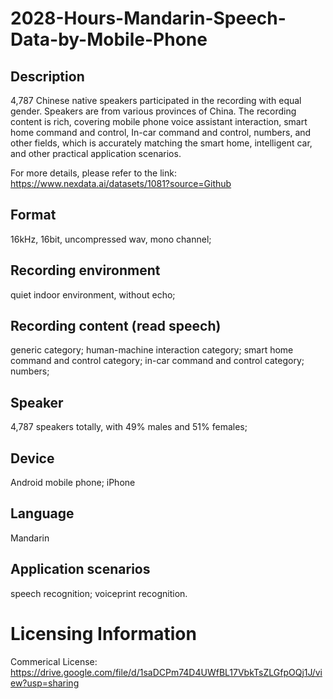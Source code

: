 # 2028-Hours-Mandarin-Speech-Data-by-Mobile-Phone


## Description
4,787 Chinese native speakers participated in the recording with equal gender. Speakers are from various provinces of China. The recording content is rich, covering mobile phone voice assistant interaction, smart home command and control, In-car command and control, numbers, and other fields, which is accurately matching the smart home, intelligent car, and other practical application scenarios.

For more details, please refer to the link: https://www.nexdata.ai/datasets/1081?source=Github


## Format
16kHz, 16bit, uncompressed wav, mono channel;

## Recording environment
quiet indoor environment, without echo;

## Recording content (read speech)
generic category; human-machine interaction category; smart home command and control category; in-car command and control category; numbers;

## Speaker
4,787 speakers totally, with 49% males and 51% females;

## Device
Android mobile phone; iPhone

## Language
Mandarin

## Application scenarios
speech recognition; voiceprint recognition.

# Licensing Information
Commerical License: https://drive.google.com/file/d/1saDCPm74D4UWfBL17VbkTsZLGfpOQj1J/view?usp=sharing

